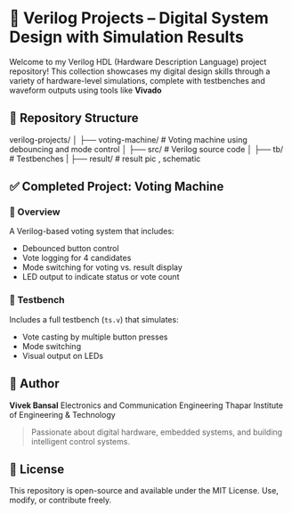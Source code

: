
# 🔧 Verilog Projects – Digital System Design with Simulation Results

Welcome to my Verilog HDL (Hardware Description Language) project repository! This collection showcases my digital design skills through a variety of hardware-level simulations, complete with testbenches and waveform outputs using tools like **Vivado**

## 📁 Repository Structure
verilog-projects/
│
├── voting-machine/       # Voting machine using debouncing and mode control
│   ├── src/              # Verilog source code
│   ├── tb/               # Testbenches
|   ├── result/           # result  pic , schematic 

## ✅ Completed Project: Voting Machine

### 📌 Overview
A Verilog-based voting system that includes:
- Debounced button control                    
- Vote logging for 4 candidates
- Mode switching for voting vs. result display
- LED output to indicate status or vote count

### 🧪 Testbench
Includes a full testbench (`ts.v`) that simulates:
- Vote casting by multiple button presses
- Mode switching
- Visual output on LEDs


## 📌 Author

**Vivek Bansal**
Electronics and Communication Engineering
Thapar Institute of Engineering & Technology

> Passionate about digital hardware, embedded systems, and building intelligent control systems.


## 📜 License

This repository is open-source and available under the MIT License. Use, modify, or contribute freely.

